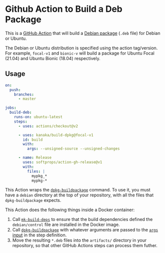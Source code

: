 # Github Action to Build a Deb Package

This is a [GitHub Action](https://github.com/features/actions) that will
build a [Debian package](https://en.wikipedia.org/wiki/Deb_%28file_format%29)
(`.deb` file) for Debian or Ubuntu.

The Debian or Ubuntu distribution is specified using the action
tag/version. For example, `focal-v1` and `bionic-v` will build
a package for Ubuntu Focal (21.04) and Ubuntu Bionic (18.04)
respectively.

## Usage

```yaml
on:
  push:
    branches:
      - master

jobs:
  build-deb:
    runs-on: ubuntu-latest
    steps:
      - uses: actions/checkout@v2

      - uses: kanaka/build-dpkg@focal-v1
        id: build
        with:
          args: --unsigned-source --unsigned-changes

      - name: Release
        uses: softprops/action-gh-release@v1
        with:
          files: |
            mypkg_*
            mypkg-*

```

This Action wraps the [`dpkg-buildpackage`](https://manpages.debian.org/buster/dpkg-dev/dpkg-buildpackage.1.en.html)
command. To use it, you must have a `debian` directory at the top of
your repository, with all the files that `dpkg-buildpackage` expects.

This Action does the following things inside a Docker container:

1. Call [`mk-build-deps`](http://manpages.ubuntu.com/manpages/buster/man1/mk-build-deps.1.html)
   to ensure that the build dependencies defined the `debian/control` file
   are installed in the Docker image.
2. Call [`dpkg-buildpackage`](https://manpages.debian.org/buster/dpkg-dev/dpkg-buildpackage.1.en.html)
   with whatever arguments are passed to the
   [`args` input](https://help.github.com/en/actions/reference/workflow-syntax-for-github-actions#jobsjob_idstepswithargs) in the step definition.
3. Move the resulting `*.deb` files into the `artifacts/` directory in
   your repository, so that other GitHub Actions steps can process
   them futher.

